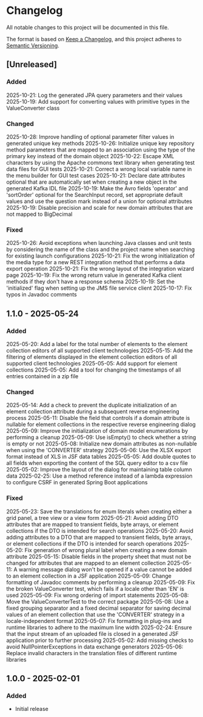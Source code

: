 # Changelog

All notable changes to this project will be documented in this file.

The format is based on [Keep a Changelog](https://keepachangelog.com/en/1.1.0/),
and this project adheres to [Semantic Versioning](https://semver.org/spec/v2.0.0.html).

## [Unreleased]

### Added
2025-10-21: Log the generated JPA query parameters and their values
2025-10-19: Add support for converting values with primitive types in the ValueConverter class

### Changed
2025-10-28: Improve handling of optional parameter filter values in generated unique key methods
2025-10-26: Initialize unique key repository method parameters that are mapped to an association using the type of the primary key
            instead of the domain object
2025-10-22: Escape XML characters by using the Apache commons text library when generating test data files for GUI tests
2025-10-21: Correct a wrong local variable name in the menu builder for GUI test cases
2025-10-21: Declare date attributes optional that are automatically set when creating a new object in the generated Kafka IDL file
2025-10-19: Make the Avro fields 'operator' and 'sortOrder' optional for the SearchInput record, set appropriate default values
            and use the question mark instead of a union for optional attributes
2025-10-19: Disable precision and scale for new domain attributes that are not mapped to BigDecimal

### Fixed
2025-10-26: Avoid exceptions when launching Java classes and unit tests by considering the name of the class and the project name
            when searching for existing launch configurations
2025-10-21: Fix the wrong initialization of the media type for a new REST integration method that performs a data export operation
2025-10-21: Fix the wrong layout of the integration wizard page
2025-10-19: Fix the wrong return value in generated Kafka client methods if they don't have a response schema
2025-10-19: Set the 'initialized' flag when setting up the JMS file service client
2025-10-17: Fix typos in Javadoc comments

## 1.1.0 - 2025-05-24

### Added
2025-05-20: Add a label for the total number of elements to the element collection editors of all supported client technologies
2025-05-15: Add the filtering of elements displayed in the element collection editors of all supported client technologies
2025-05-05: Add support for element collections
2025-05-05: Add a tool for changing the timestamps of all entries contained in a zip file

### Changed
2025-05-14: Add a check to prevent the duplicate initialization of an element collection attribute during a subsequent reverse
            engineering process
2025-05-11: Disable the field that controls if a domain attribute is nullable for element collections in the respective reverse
            engineering dialog
2025-05-09: Improve the initialization of domain model enumerations by performing a cleanup
2025-05-09: Use isEmpty() to check whether a string is empty or not
2025-05-08: Initialize new domain attributes as non-nullable when using the 'CONVERTER' strategy
2025-05-06: Use the XLSX export format instead of XLS in JSF data tables
2025-05-05: Add double quotes to all fields when exporting the content of the SQL query editor to a csv file
2025-05-02: Improve the layout of the dialog for maintaining table column data
2025-02-25: Use a method reference instead of a lambda expression to configure CSRF in generated Spring Boot applications

### Fixed
2025-05-23: Save the translations for enum literals when creating either a grid panel, a tree view or a view form
2025-05-21: Avoid adding DTO attributes that are mapped to transient fields, byte arrays, or element collections if the DTO is
            intended for search operations
2025-05-20: Avoid adding attributes to a DTO that are mapped to transient fields, byte arrays, or element collections if the DTO
            is intended for search operations
2025-05-20: Fix generation of wrong plural label when creating a new domain attribute
2025-05-15: Disable fields in the property sheet that must not be changed for attributes that are mapped to an element collection
2025-05-11: A warning message dialog won't be opened if a value cannot be added to an element collection in a JSF application
2025-05-09: Change formatting of Javadoc comments by performing a cleanup
2025-05-09: Fix the broken ValueConverter test, which fails if a locale other than 'EN' is used
2025-05-09: Fix wrong ordering of import statements
2025-05-08: Move the ValueConverterTest to the correct package
2025-05-08: Use a fixed grouping separator and a fixed decimal separator for saving decimal values of an element collection that
            use the 'CONVERTER' strategy in a locale-independent format
2025-05-07: Fix formatting in plug-ins and runtime libraries to adhere to the maximum line width
2025-02-24: Ensure that the input stream of an uploaded file is closed in a generated JSF application prior to further processing
2025-05-02: Add missing checks to avoid NullPointerExceptions in data exchange generators
2025-05-06: Replace invalid characters in the translation files of different runtime libraries

## 1.0.0 - 2025-02-01

### Added
- Initial release
